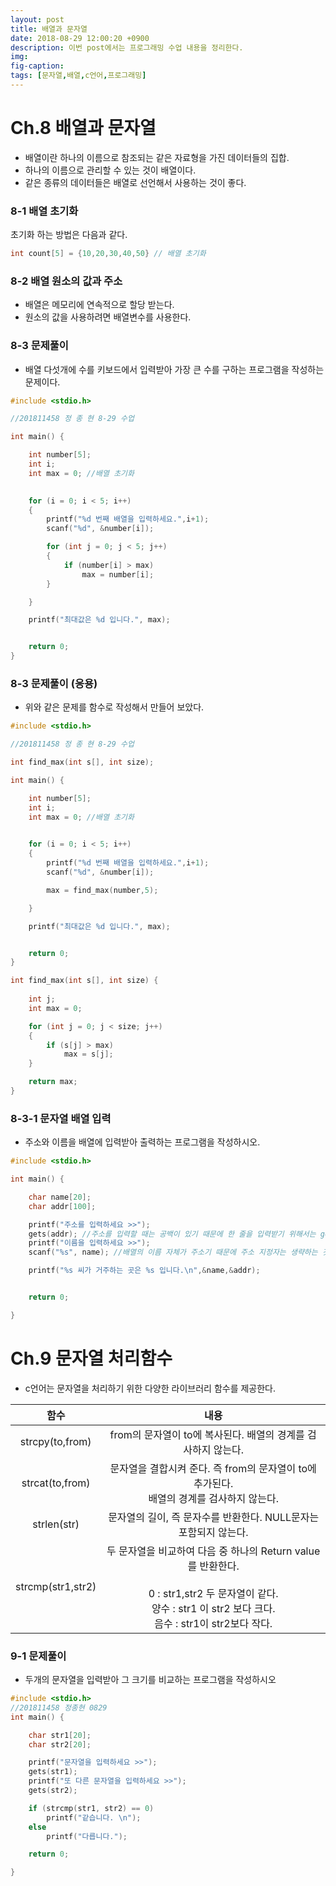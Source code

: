 ```yaml
---
layout: post
title: 배열과 문자열
date: 2018-08-29 12:00:20 +0900
description: 이번 post에서는 프로그래밍 수업 내용을 정리한다. 
img:
fig-caption:
tags: [문자열,배열,c언어,프로그래밍]
---
```


# Ch.8 배열과 문자열

- 배열이란 하나의 이름으로 참조되는 같은 자료형을 가진 데이터들의 집합.
- 하나의 이름으로 관리할 수 있는 것이 배열이다.
- 같은 종류의 데이터들은 배열로 선언해서 사용하는 것이 좋다.



### 8-1 배열 초기화

초기화 하는 방법은 다음과 같다.

```c
int count[5] = {10,20,30,40,50} // 배열 초기화
```



### 8-2 배열 원소의 값과 주소

- 배열은 메모리에 연속적으로 할당 받는다.
- 원소의 값을 사용하려면 배열변수를 사용한다.



### 8-3 문제풀이

- 배열 다섯개에 수를 키보드에서 입력받아 가장 큰 수를 구하는 프로그램을 작성하는 문제이다.

```c
#include <stdio.h>

//201811458 정 종 현 8-29 수업

int main() {

	int number[5];
	int i;
	int max = 0; //배열 초기화

	
	for (i = 0; i < 5; i++)
	{
		printf("%d 번째 배열을 입력하세요.",i+1);
		scanf("%d", &number[i]);

		for (int j = 0; j < 5; j++)
		{
			if (number[i] > max)
				max = number[i];
		}

	}

	printf("최대값은 %d 입니다.", max);


	return 0;
}
```



### 8-3 문제풀이 (응용)

- 위와 같은 문제를 함수로 작성해서 만들어 보았다.

```c
#include <stdio.h>

//201811458 정 종 현 8-29 수업

int find_max(int s[], int size);

int main() {

	int number[5];
	int i;
	int max = 0; //배열 초기화

	
	for (i = 0; i < 5; i++)
	{
		printf("%d 번째 배열을 입력하세요.",i+1);
		scanf("%d", &number[i]);

		max = find_max(number,5);

	}

	printf("최대값은 %d 입니다.", max);


	return 0;
}

int find_max(int s[], int size) {
	
	int j;
	int max = 0;

	for (int j = 0; j < size; j++)
	{
		if (s[j] > max)
			max = s[j];
	}

	return max;
}

```



### 8-3-1 문자열 배열 입력

- 주소와 이름을 배열에 입력받아 출력하는 프로그램을 작성하시오.



```c
#include <stdio.h>

int main() {

	char name[20];
	char addr[100];

	printf("주소를 입력하세요 >>");
	gets(addr); //주소를 입력할 때는 공백이 있기 때문에 한 줄을 입력받기 위해서는 gets함수를 사용한다. 
	printf("이름을 입력하세요 >>");
	scanf("%s", name); //배열의 이름 자체가 주소기 때문에 주소 지정자는 생략하는 것이 원칙이다.

	printf("%s 씨가 거주하는 곳은 %s 입니다.\n",&name,&addr);


	return 0;

}
```



# Ch.9 문자열 처리함수

- c언어는 문자열을 처리하기 위한 다양한 라이브러리 함수를 제공한다.





|       함수        |                             내용                             |
| :---------------: | :----------------------------------------------------------: |
|  strcpy(to,from)  | from의 문자열이 to에 복사된다. 배열의 경계를 검사하지 않는다. |
|  strcat(to,from)  | 문자열을 결합시켜 준다. 즉 from의 문자열이 to에 추가된다.<br /> 배열의 경계를 검사하지 않는다. |
|    strlen(str)    | 문자열의 길이, 즉 문자수를 반환한다. NULL문자는 포함되지 않는다. |
| strcmp(str1,str2) | 두 문자열을 비교하여 다음 중 하나의 Return value를 반환한다.<br /><br />0   :  str1,str2 두 문자열이 같다.<br /> 양수 : str1 이 str2 보다 크다.<br /> 음수 : str1이 str2보다 작다. |



### 9-1 문제풀이

- 두개의 문자열을 입력받아 그 크기를 비교하는 프로그램을 작성하시오



```c
#include <stdio.h>
//201811458 정종현 0829
int main() {

	char str1[20];
	char str2[20];

	printf("문자열을 입력하세요 >>");
	gets(str1);
	printf("또 다른 문자열을 입력하세요 >>");
	gets(str2);

	if (strcmp(str1, str2) == 0)
		printf("같습니다. \n");
	else
		printf("다릅니다.");

	return 0;

}
```

